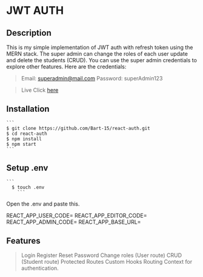 # JWT AUTH

## Description


This is my simple implementation of JWT auth with refresh token using the MERN stack. The super admin can change the roles of each user update and delete the students (CRUD). You can use the super admin credentials to explore other features. Here are the credentials:

> Email: superadmin@mail.com
> Password: superAdmin123

>Live Click [here](https://serene-cucurucho-dfeca4.netlify.app)


## Installation

    ```
	$ git clone https://github.com/Bart-15/react-auth.git
	$ cd react-auth
	$ npm install
	$ npm start
    ```



## Setup .env
	```
	  $ touch .env
        ```

Open the .env and paste this.

REACT_APP_USER_CODE=
REACT_APP_EDITOR_CODE=
REACT_APP_ADMIN_CODE=
REACT_APP_BASE_URL=


## Features

  > Login 
  > Register
  > Reset Password
  > Change roles (User route)
  > CRUD (Student route)
  > Protected Routes
  > Custom Hooks
  > Routing
  > Context for authentication.


